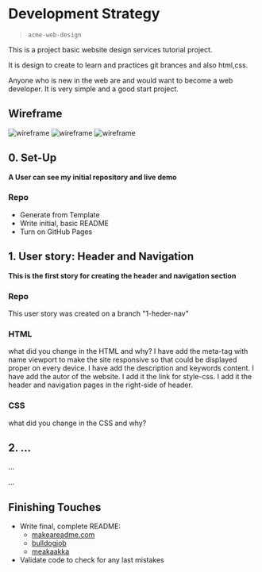 # Development Strategy

> `acme-web-design`


This is a project basic website design services tutorial project.

It is design  to create  to learn and practices git brances and also html,css.

Anyone who is new in the web are and would want to become a web developer. It is very simple and a good start project.

## Wireframe

<!-- include a wireframe for your project in this repository, and display it here -->
<!-- wireframe.cc is a good site for getting started with wireframes -->
![wireframe](Home.png) 
![wireframe](About.png)
![wireframe](Services.png)

## 0. Set-Up

__A User can see my initial repository and live demo__

### Repo

- Generate from Template
- Write initial, basic README
- Turn on GitHub Pages

## 1. User story: Header and Navigation

__This is the first story for creating the header and navigation section__

### Repo


This user story was created on a branch  "1-heder-nav"

### HTML

what did you change in the HTML and why?
I have add the meta-tag with name viewport to make the site responsive so that could be displayed proper on every device.
I have add the description and keywords content.
I have add the autor of the website.
I add it the link for style-css.
I add it the header  and navigation pages in the right-side of header.


### CSS

what did you change in the CSS and why?

## 2. ...

...

...

## Finishing Touches

- Write final, complete README:
  - [makeareadme.com](https://www.makeareadme.com/)
  - [bulldogjob](https://bulldogjob.com/news/449-how-to-write-a-good-readme-for-your-github-project)
  - [meakaakka](https://medium.com/@meakaakka/a-beginners-guide-to-writing-a-kickass-readme-7ac01da88ab3)
- Validate code to check for any last mistakes
